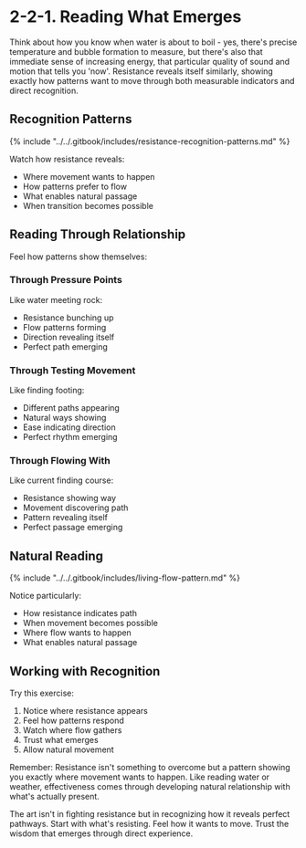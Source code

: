 # 2-2-1. Reading What Emerges

Think about how you know when water is about to boil - yes, there's precise temperature and bubble formation to measure, but there's also that immediate sense of increasing energy, that particular quality of sound and motion that tells you 'now'. Resistance reveals itself similarly, showing exactly how patterns want to move through both measurable indicators and direct recognition.

## Recognition Patterns

{% include "../../.gitbook/includes/resistance-recognition-patterns.md" %}

Watch how resistance reveals:

* Where movement wants to happen
* How patterns prefer to flow
* What enables natural passage
* When transition becomes possible

## Reading Through Relationship

Feel how patterns show themselves:

### Through Pressure Points

Like water meeting rock:

* Resistance bunching up
* Flow patterns forming
* Direction revealing itself
* Perfect path emerging

### Through Testing Movement

Like finding footing:

* Different paths appearing
* Natural ways showing
* Ease indicating direction
* Perfect rhythm emerging

### Through Flowing With

Like current finding course:

* Resistance showing way
* Movement discovering path
* Pattern revealing itself
* Perfect passage emerging

## Natural Reading

{% include "../../.gitbook/includes/living-flow-pattern.md" %}

Notice particularly:

* How resistance indicates path
* When movement becomes possible
* Where flow wants to happen
* What enables natural passage

## Working with Recognition

Try this exercise:

1. Notice where resistance appears
2. Feel how patterns respond
3. Watch where flow gathers
4. Trust what emerges
5. Allow natural movement

Remember: Resistance isn't something to overcome but a pattern showing you exactly where movement wants to happen. Like reading water or weather, effectiveness comes through developing natural relationship with what's actually present.

The art isn't in fighting resistance but in recognizing how it reveals perfect pathways. Start with what's resisting. Feel how it wants to move. Trust the wisdom that emerges through direct experience.
